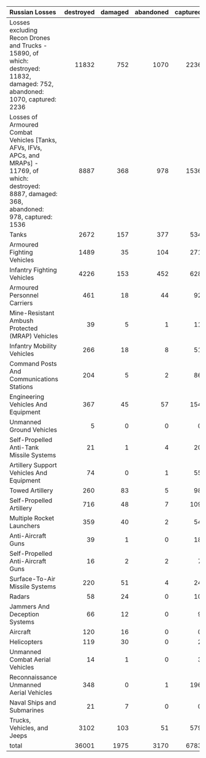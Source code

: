 | Russian Losses                                                                                                                                           |   destroyed |   damaged |   abandoned |   captured |   total |
|:---------------------------------------------------------------------------------------------------------------------------------------------------------|------------:|----------:|------------:|-----------:|--------:|
| Losses excluding Recon Drones and Trucks - 15890, of which: destroyed: 11832, damaged: 752, abandoned: 1070, captured: 2236                              |       11832 |       752 |        1070 |       2236 |   15890 |
| Losses of Armoured Combat Vehicles [Tanks, AFVs, IFVs, APCs, and MRAPs] - 11769, of which: destroyed: 8887, damaged: 368, abandoned: 978, captured: 1536 |        8887 |       368 |         978 |       1536 |   11769 |
| Tanks                                                                                                                                                    |        2672 |       157 |         377 |        534 |    3740 |
| Armoured Fighting Vehicles                                                                                                                               |        1489 |        35 |         104 |        271 |    1899 |
| Infantry Fighting Vehicles                                                                                                                               |        4226 |       153 |         452 |        628 |    5459 |
| Armoured Personnel Carriers                                                                                                                              |         461 |        18 |          44 |         92 |     615 |
| Mine-Resistant Ambush Protected  (MRAP) Vehicles                                                                                                         |          39 |         5 |           1 |         11 |      56 |
| Infantry Mobility Vehicles                                                                                                                               |         266 |        18 |           8 |         51 |     343 |
| Command Posts And Communications Stations                                                                                                                |         204 |         5 |           2 |         86 |     297 |
| Engineering Vehicles And Equipment                                                                                                                       |         367 |        45 |          57 |        154 |     623 |
| Unmanned Ground Vehicles                                                                                                                                 |           5 |         0 |           0 |          0 |       5 |
| Self-Propelled Anti-Tank Missile Systems                                                                                                                 |          21 |         1 |           4 |         20 |      46 |
| Artillery Support Vehicles And Equipment                                                                                                                 |          74 |         0 |           1 |         55 |     130 |
| Towed Artillery                                                                                                                                          |         260 |        83 |           5 |         98 |     446 |
| Self-Propelled Artillery                                                                                                                                 |         716 |        48 |           7 |        109 |     880 |
| Multiple Rocket Launchers                                                                                                                                |         359 |        40 |           2 |         54 |     455 |
| Anti-Aircraft Guns                                                                                                                                       |          39 |         1 |           0 |         18 |      58 |
| Self-Propelled Anti-Aircraft Guns                                                                                                                        |          16 |         2 |           2 |          7 |      27 |
| Surface-To-Air Missile Systems                                                                                                                           |         220 |        51 |           4 |         24 |     299 |
| Radars                                                                                                                                                   |          58 |        24 |           0 |         10 |      92 |
| Jammers And Deception Systems                                                                                                                            |          66 |        12 |           0 |          9 |      87 |
| Aircraft                                                                                                                                                 |         120 |        16 |           0 |          0 |     136 |
| Helicopters                                                                                                                                              |         119 |        30 |           0 |          2 |     151 |
| Unmanned Combat Aerial Vehicles                                                                                                                          |          14 |         1 |           0 |          3 |      18 |
| Reconnaissance Unmanned Aerial Vehicles                                                                                                                  |         348 |         0 |           1 |        196 |     545 |
| Naval Ships and Submarines                                                                                                                               |          21 |         7 |           0 |          0 |      28 |
| Trucks, Vehicles, and Jeeps                                                                                                                              |        3102 |       103 |          51 |        579 |    3835 |
| total                                                                                                                                                    |       36001 |      1975 |        3170 |       6783 |   47929 |